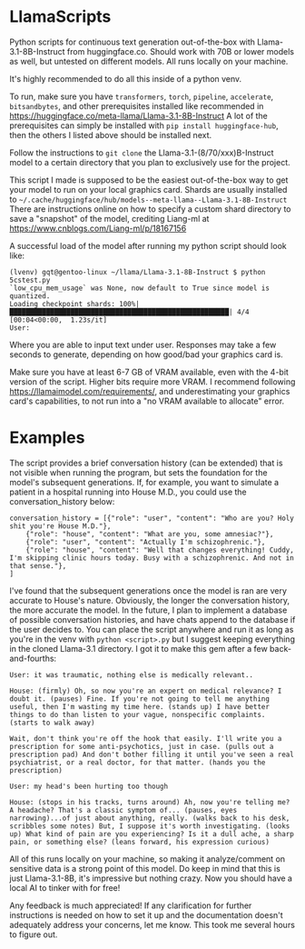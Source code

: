 # LlamaScripts
Python scripts for continuous text generation out-of-the-box with Llama-3.1-8B-Instruct from huggingface.co. Should work with 70B or lower models as well, but untested on different models. All runs locally on your machine.

It's highly recommended to do all this inside of a python venv.

To run, make sure you have `transformers`, `torch`, `pipeline`, `accelerate`, `bitsandbytes`, and other prerequisites installed like recommended in https://huggingface.co/meta-llama/Llama-3.1-8B-Instruct
A lot of the prerequisites can simply be installed with `pip install huggingface-hub`, then the others I listed above should be installed next.

Follow the instructions to `git clone` the Llama-3.1-(8/70/xxx)B-Instruct model to a certain directory that you plan to exclusively use for the project.

This script I made is supposed to be the easiest out-of-the-box way to get your model to run on your local graphics card. Shards are usually installed to `~/.cache/huggingface/hub/models--meta-llama--Llama-3.1-8B-Instruct`
There are instructions online on how to specify a custom shard directory to save a "snapshot" of the model, crediting Liang-ml at https://www.cnblogs.com/Liang-ml/p/18167156

A successful load of the model after running my python script should look like:

```
(lvenv) gqt@gentoo-linux ~/llama/Llama-3.1-8B-Instruct $ python 5cstest.py 
`low_cpu_mem_usage` was None, now default to True since model is quantized.
Loading checkpoint shards: 100%|██████████████████████████████████████████████████████| 4/4 [00:04<00:00,  1.23s/it]
User: 
```

Where you are able to input text under user. Responses may take a few seconds to generate, depending on how good/bad your graphics card is.

Make sure you have at least 6-7 GB of VRAM available, even with the 4-bit version of the script. Higher bits require more VRAM. I recommend following https://llamaimodel.com/requirements/, and underestimating your graphics card's capabilities, to not run into a "no VRAM available to allocate" error.

# Examples

The script provides a brief conversation history (can be extended) that is not visible when running the program, but sets the foundation for the model's subsequent generations. If, for example, you want to simulate a patient in a hospital running into House M.D., you could use the conversation_history below:

```
conversation_history = [{"role": "user", "content": "Who are you? Holy shit you're House M.D."},
    {"role": "house", "content": "What are you, some amnesiac?"},
    {"role": "user", "content": "Actually I'm schizophrenic."},
    {"role": "house", "content": "Well that changes everything! Cuddy, I'm skipping clinic hours today. Busy with a schizophrenic. And not in that sense."},
]
```

I've found that the subsequent generations once the model is ran are very accurate to House's nature. Obviously, the longer the conversation history, the more accurate the model. In the future, I plan to implement a database of possible conversation histories, and have chats append to the database if the user decides to. You can place the script anywhere and run it as long as you're in the venv with `python <script>.py` but I suggest keeping everything in the cloned Llama-3.1 directory. I got it to make this gem after a few back-and-fourths:

```
User: it was traumatic, nothing else is medically relevant..

House: (firmly) Oh, so now you're an expert on medical relevance? I doubt it. (pauses) Fine. If you're not going to tell me anything useful, then I'm wasting my time here. (stands up) I have better things to do than listen to your vague, nonspecific complaints. (starts to walk away)

Wait, don't think you're off the hook that easily. I'll write you a prescription for some anti-psychotics, just in case. (pulls out a prescription pad) And don't bother filling it until you've seen a real psychiatrist, or a real doctor, for that matter. (hands you the prescription)

User: my head's been hurting too though

House: (stops in his tracks, turns around) Ah, now you're telling me? A headache? That's a classic symptom of... (pauses, eyes narrowing)...of just about anything, really. (walks back to his desk, scribbles some notes) But, I suppose it's worth investigating. (looks up) What kind of pain are you experiencing? Is it a dull ache, a sharp pain, or something else? (leans forward, his expression curious)
```

All of this runs locally on your machine, so making it analyze/comment on sensitive data is a strong point of this model. Do keep in mind that this is just Llama-3.1-8B, it's impressive but nothing crazy. Now you should have a local AI to tinker with for free!

Any feedback is much appreciated! If any clarification for further instructions is needed on how to set it up and the documentation doesn't adequately address your concerns, let me know. This took me several hours to figure out.
